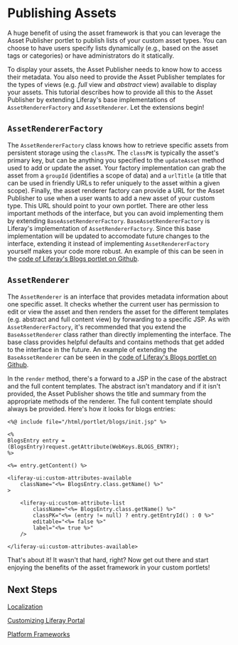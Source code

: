 # Publishing Assets 

A huge benefit of using the asset framework is that you can leverage the Asset
Publisher portlet to publish lists of your custom asset types. You can choose
to have users specify lists dynamically (e.g., based on the asset tags or
categories) or have administrators do it statically. 

To display your assets, the Asset Publisher needs to know how to access their
metadata. You also need to provide the Asset Publisher templates for the types
of views (e.g. *full* view and *abstract* view) available to display your
assets. This tutorial describes how to provide all this to the Asset Publisher 
by extending Liferay's base implementations of `AssetRendererFactory` and 
`AssetRenderer`. Let the extensions begin! 

## `AssetRendererFactory` 

The `AssetRendererFactory` class knows how to retrieve specific assets from 
persistent storage using the `classPK`. The `classPK` is typically the asset's 
primary key, but can be anything you specified to the `updateAsset` method used 
to add or update the asset. Your factory implementation can grab the asset from 
a `groupId` (identifies a scope of data) and a `urlTitle` (a title that can be 
used in friendly URLs to refer uniquely to the asset within a given scope). 
Finally, the asset renderer factory can provide a URL for the Asset Publisher to 
use when a user wants to add a new asset of your custom type. This URL should 
point to your own portlet. There are other less important methods of the 
interface, but you can avoid implementing them by extending 
`BaseAssetRendererFactory`. `BaseAssetRendererFactory` is Liferay's 
implementation of `AssetRendererFactory`. Since this base implementation will be 
updated to accomodate future changes to the interface, extending it instead of 
implementing `AssetRendererFactory` yourself makes your code more robust. An 
example of this can be seen in the [code of Liferay's Blogs portlet on Github](https://github.com/liferay/liferay-portal/blob/6.2.x/portal-impl/src/com/liferay/portlet/blogs/asset/BlogsEntryAssetRendererFactory.java).

## `AssetRenderer` 

The `AssetRenderer` is an interface that provides metadata information
about one specific asset. It checks whether the current user has permission
to edit or view the asset and then renders the asset for the different templates
(e.g. abstract and full content view) by forwarding to a specific JSP. As with 
`AssetRendererFactory`, it's recommended that you extend the `BaseAssetRenderer` 
class rather than directly implementing the interface. The base class provides 
helpful defaults and contains methods that get added to the interface in the 
future. An example of extending the `BaseAssetRenderer` can be seen in the 
[code of Liferay's Blogs portlet on Github](https://github.com/liferay/liferay-portal/blob/6.2.x/portal-impl/src/com/liferay/portlet/blogs/asset/BlogsEntryAssetRenderer.java).

In the `render` method, there's a forward to a JSP in the case of the abstract
and the full content templates. The abstract isn't mandatory and if it isn't
provided, the Asset Publisher shows the title and summary from the appropriate 
methods of the renderer. The full content template should always be provided. 
Here's how it looks for blogs entries: 

    <%@ include file="/html/portlet/blogs/init.jsp" %>

    <%
    BlogsEntry entry = (BlogsEntry)request.getAttribute(WebKeys.BLOGS_ENTRY);
    %>

    <%= entry.getContent() %>

    <liferay-ui:custom-attributes-available
        className="<%= BlogsEntry.class.getName() %>"
    >

        <liferay-ui:custom-attribute-list
            className="<%= BlogsEntry.class.getName() %>"
            classPK="<%= (entry != null) ? entry.getEntryId() : 0 %>"
            editable="<%= false %>"
            label="<%= true %>"
        />

    </liferay-ui:custom-attributes-available>

<!--
That's about it. It wasn't that hard, right? Now it's time to get really fancy.
Put on your dancing shoes! If you need to extend the capabilities of the
`AssetRendererFactory` for one of Liferay's core portlets, check out the
article [Extending an
AssetRendererFactory](http://www.liferay.com/web/juan.fernandez/blog/-/blogs/extending-an-assetrendererfactory)
by Juan Fern&agrave;ndez; he talks about doing just that. 
-->

<!-- Let's not do this. Blog entries get out of date quickly. Instead, we should
take his blog entry and massage the text to include it right here in the
documentation. -Rich -->

That's about it! It wasn't that hard, right? Now get out there and start 
enjoying the benefits of the asset framework in your custom portlets! 

## Next Steps 

[Localization](/tutorials/-/knowledge_base/localization-lp-6-2-develop-tutorial)

[Customizing Liferay Portal](/tutorials/-/knowledge_base/customizing-liferay-portal-lp-6-2-develop-tutorial)

[Platform Frameworks](/tutorials/-/knowledge_base/platform-frameworks-lp-6-2-develop-tutorial)
